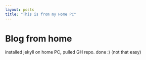 ```yaml
---
layout: posts
title: "This is from my Home PC"
---
```

# Blog from home
installed jekyll on home PC, pulled GH repo. done :) (not that easy)
